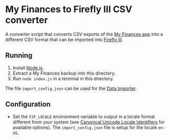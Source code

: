 # My Finances to Firefly III CSV converter

A converter script that converts CSV exports of the [My Finances app](https://play.google.com/store/apps/details?id=com.sevencsolutions.myfinances) into a different CSV format that can be imported into [Firefly III](https://github.com/firefly-iii/firefly-iii).

## Running

1. Install [Node.js](https://nodejs.org/).
2. Extract a My Finances backup into this directory.
3. Run `node index.js` in a terminal in this directory.

The file `import_config.json` can be used for the [Data Importer](https://github.com/firefly-iii/data-importer).

## Configuration

- Set the `F2F_LOCALE` environment variable to output in a locale format different from your system (see [Canonical Unicode Locale Identifiers](https://www.unicode.org/reports/tr35/#Canonical_Unicode_Locale_Identifiers) for available options). The `import_config.json` file is setup for the locale `en-US`.
